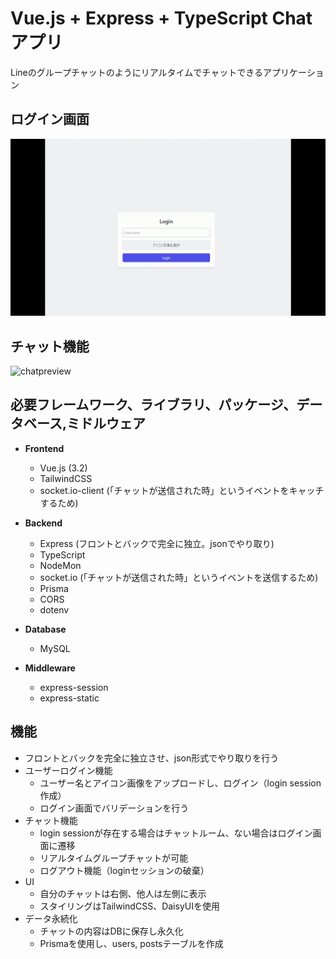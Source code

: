 # Vue.js + Express + TypeScript Chatアプリ
Lineのグループチャットのようにリアルタイムでチャットできるアプリケーション

## ログイン画面
![loginpreview](/frontend/public/login.gif)

## チャット機能
![chatpreview](/frontend/public/chat.gif)

## 必要フレームワーク、ライブラリ、パッケージ、データベース,ミドルウェア
- **Frontend**
  - Vue.js (3.2)
  - TailwindCSS
  - socket.io-client (「チャットが送信された時」というイベントをキャッチするため)

- **Backend**
  - Express (フロントとバックで完全に独立。jsonでやり取り)
  - TypeScript
  - NodeMon
  - socket.io (「チャットが送信された時」というイベントを送信するため)
  - Prisma
  - CORS
  - dotenv
  
- **Database**
  - MySQL
  
- **Middleware**
  - express-session
  - express-static

## 機能
- フロントとバックを完全に独立させ、json形式でやり取りを行う
- ユーザーログイン機能
  - ユーザー名とアイコン画像をアップロードし、ログイン（login session作成）
  - ログイン画面でバリデーションを行う
- チャット機能
  - login sessionが存在する場合はチャットルーム、ない場合はログイン画面に遷移
  - リアルタイムグループチャットが可能
  - ログアウト機能（loginセッションの破棄）
- UI
  - 自分のチャットは右側、他人は左側に表示
  - スタイリングはTailwindCSS、DaisyUIを使用
- データ永続化
  - チャットの内容はDBに保存し永久化
  - Prismaを使用し、users, postsテーブルを作成


